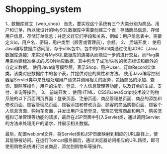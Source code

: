 # Shopping_system
1、数据库建立（web_shop）
首先，要实现这个系统有三个大类分别为商品、用户和订单，所以我设计的MySQL数据库中需要创建三个表：存储商品信息、存储用户信息、存储订单信息；并定义好它们字段和关系，例如：用户信息表中，需要定义id，用户名，密码，用户类型（顾客或管理员），余额。
2、	后端开发：
使用Java编写数据库访问层，存于utils包中，包中的DBUtil类通过使用JDBC（Java数据库连接）来实现与MySQL数据库的连接从而能进一步的进行交互。而Flag类用来构建标准格式的JSON响应数据，其中包含了成功/失败的状态标识和额外的自定义数据。
使用Java编写模型层，表示Shop、用户User、订单Record实体类，该类对应数据库中的各个表，并提供对应的属性和方法。
使用Java编写控制器层Servlet类中来处理处理用户请求并调用相关的服务，包括商品的添加、查询、删除等操作，用户的注册、登录、个人信息管理等功能，以及订单的生成、支付、查询等操作。
3、	前端开发：
使用HTML、CSS和JavaScript技术设计购物系统的以下页面网页界面：登录页面、注册页面、商品管理总页面、商品的添加和修改页面、顾客管理总页面、顾客添加和修改页面、顾客的商品购物页面、顾客个人信息页面、购物车页面，并发出用户注册登录、管理员管理商品和用户、购买流程和订单管理等功能的请求，最后在JSP页面中引入Servlet类，通过调用Servlet的方法来处理用户的请求，并展示相关数据。

最后，配置web.xml文件，将Servlet类和JSP页面映射到相应的URL路径上，使其能够被访问。在运行Tomcat服务器后，通过浏览器访问相应的URL路径，即可使用购物系统进行浏览商品、添加到购物车等操作。
